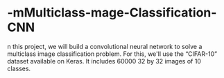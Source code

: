 # -mMulticlass-mage-Classification-CNN
n this project, we will build a convolutional neural network to solve a multiclass image classification problem.  For this, we'll use the “CIFAR-10” dataset available on Keras. It includes 60000 32 by 32 images of 10 classes.

